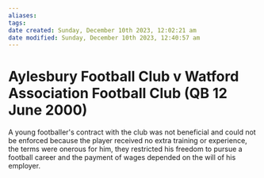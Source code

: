 ```yaml
---
aliases: 
tags: 
date created: Sunday, December 10th 2023, 12:02:21 am
date modified: Sunday, December 10th 2023, 12:40:57 am
---
```


# Aylesbury Football Club v Watford Association Football Club (QB 12 June 2000)

A young footballer's contract with the club was not beneficial and could not be enforced because the player received no extra training or experience, the terms were onerous for him, they restricted his freedom to pursue a football career and the payment of wages depended on the will of his employer.
